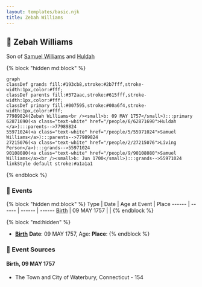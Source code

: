 ```yaml
---
layout: templates/basic.njk
title: Zebah Williams
---
```

## 🔵 Zebah Williams

Son of [Samuel Williams](/people/5/55971024) and [Huldah ](/people/6/62871690)

{% block "hidden md:block" %}
```mermaid
graph
classDef grands fill:#193cb8,stroke:#2b7fff,stroke-width:1px,color:#fff;
classDef parents fill:#372aac,stroke:#615fff,stroke-width:1px,color:#fff;
classDef primary fill:#007595,stroke:#00a6f4,stroke-width:1px,color:#fff;
77989824(Zebah Williams<br /><small>b: 09 MAY 1757</small>):::primary
62871690(<a class="text-white" href="/people/6/62871690">Huldah </a>):::parents-->77989824
55971024(<a class="text-white" href="/people/5/55971024">Samuel Williams</a>):::parents-->77989824
27215076(<a class="text-white" href="/people/2/27215076">Living Person</a>):::grands-->55971024
90108080(<a class="text-white" href="/people/9/90108080">Samuel Williams</a><br /><small>b: Jun 1700</small>):::grands-->55971024
linkStyle default stroke:#a1a1a1
```
{% endblock %}

### 📆 Events

{% block "hidden md:block" %}
Type | Date | Age at Event | Place
------ | ------ | ------ | ------
[Birth](#event-event-2) | 09 MAY 1757 |  |
{% endblock %}

{% block "md:hidden" %}
- **[Birth](#event-event-2)**
**Date**: 09 MAY 1757, Age:
**Place**:
{% endblock %}

### 📰 Event Sources

#### <a id="event-event-2"></a> Birth, 09 MAY 1757
* The Town and City of Waterbury, Connecticut  - 154